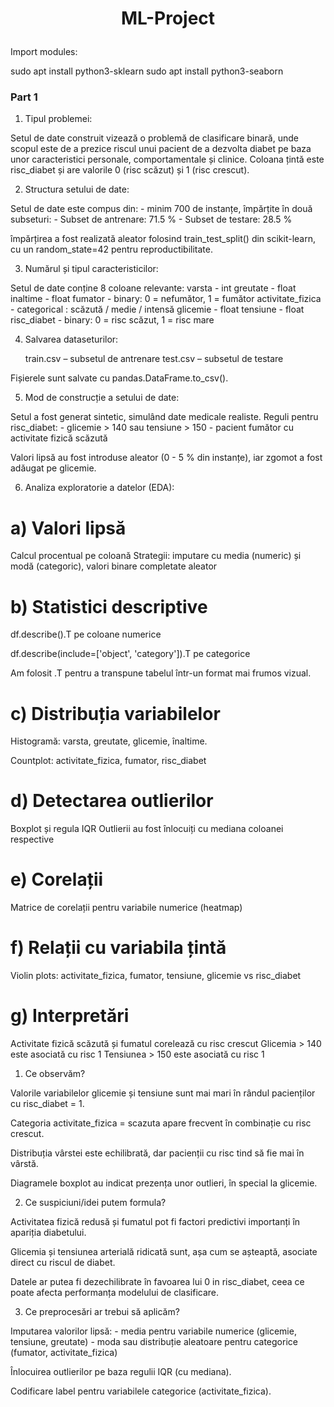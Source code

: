 # <p align="center">ML-Project</p>



Import modules:

sudo apt install python3-sklearn
sudo apt install python3-seaborn



### Part 1

1. Tipul problemei:

Setul de date construit vizează o problemă de clasificare binară, unde scopul este de a prezice riscul unui pacient de a dezvolta diabet pe baza unor caracteristici personale, comportamentale și clinice. Coloana țintă este risc_diabet și are valorile 0 (risc scăzut) și 1 (risc crescut).

2. Structura setului de date:

Setul de date este compus din:
    - minim 700 de instanțe, împărțite în două subseturi:
        - Subset de antrenare: 71.5 %
        - Subset de testare: 28.5 %

împărțirea a fost realizată aleator folosind train_test_split() din scikit-learn, cu un random_state=42 pentru reproductibilitate.


3. Numărul și tipul caracteristicilor:

Setul de date conține 8 coloane relevante:
    varsta - int
    greutate - float
    inaltime - float
    fumator - binary: 0 = nefumător, 1 = fumător
    activitate_fizica - categorical : scăzută / medie / intensă
    glicemie - float
    tensiune - float
    risc_diabet - binary: 0 = risc scăzut, 1 = risc mare

4. Salvarea dataseturilor:

    train.csv – subsetul de antrenare
    test.csv – subsetul de testare

Fișierele sunt salvate cu pandas.DataFrame.to_csv().

5. Mod de construcție a setului de date:

Setul a fost generat sintetic, simulând date medicale realiste. Reguli pentru risc_diabet:
    - glicemie > 140 sau tensiune > 150
    - pacient fumător cu activitate fizică scăzută

Valori lipsă au fost introduse aleator (0 - 5 % din instanțe), iar zgomot a fost adăugat pe glicemie.

6. Analiza exploratorie a datelor (EDA):

# a) Valori lipsă

Calcul procentual pe coloană
Strategii: imputare cu media (numeric) și modă (categoric), valori binare completate aleator

# b) Statistici descriptive

df.describe().T pe coloane numerice

df.describe(include=['object', 'category']).T pe categorice

Am folosit .T pentru a transpune tabelul într-un format mai frumos vizual.

# c) Distribuția variabilelor

Histogramă: varsta, greutate, glicemie, înaltime.

Countplot: activitate_fizica, fumator, risc_diabet

# d) Detectarea outlierilor

Boxplot și regula IQR
Outlierii au fost înlocuiți cu mediana coloanei respective

# e) Corelații

Matrice de corelații pentru variabile numerice (heatmap)

# f) Relații cu variabila țintă

Violin plots: activitate_fizica, fumator, tensiune, glicemie vs risc_diabet

# g) Interpretări

Activitate fizică scăzută și fumatul corelează cu risc crescut
Glicemia > 140 este asociată cu risc 1
Tensiunea > 150 este asociată cu risc 1

1. Ce observăm?

Valorile variabilelor glicemie și tensiune sunt mai mari în rândul pacienților cu risc_diabet = 1.

Categoria activitate_fizica = scazuta apare frecvent în combinație cu risc crescut.

Distribuția vârstei este echilibrată, dar pacienții cu risc tind să fie mai în vârstă.

Diagramele boxplot au indicat prezența unor outlieri, în special la glicemie.

2. Ce suspiciuni/idei putem formula?

Activitatea fizică redusă și fumatul pot fi factori predictivi importanți în apariția diabetului.

Glicemia și tensiunea arterială ridicată sunt, așa cum se așteaptă, asociate direct cu riscul de diabet.

Datele ar putea fi dezechilibrate în favoarea lui 0 in risc_diabet, ceea ce poate afecta performanța modelului de clasificare.

3. Ce preprocesări ar trebui să aplicăm?

Imputarea valorilor lipsă:
    - media pentru variabile numerice (glicemie, tensiune, greutate)
    - moda sau distribuție aleatoare pentru categorice (fumator, activitate_fizica)

Înlocuirea outlierilor pe baza regulii IQR (cu mediana).

Codificare label pentru variabilele categorice (activitate_fizica).